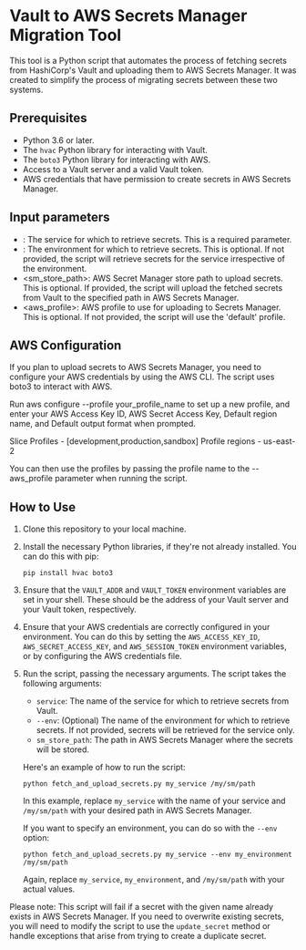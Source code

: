 # Vault to AWS Secrets Manager Migration Tool

This tool is a Python script that automates the process of fetching secrets from HashiCorp's Vault and uploading them to AWS Secrets Manager. It was created to simplify the process of migrating secrets between these two systems. 

## Prerequisites

- Python 3.6 or later.
- The `hvac` Python library for interacting with Vault.
- The `boto3` Python library for interacting with AWS.
- Access to a Vault server and a valid Vault token.
- AWS credentials that have permission to create secrets in AWS Secrets Manager.

## Input parameters
- <service>: The service for which to retrieve secrets. This is a required parameter.
- <env>: The environment for which to retrieve secrets. This is optional. If not provided, the script will retrieve secrets for the service irrespective of the environment.
- <sm_store_path>: AWS Secret Manager store path to upload secrets. This is optional. If provided, the script will upload the fetched secrets from Vault to the specified path in AWS Secrets Manager.
- <aws_profile>: AWS profile to use for uploading to Secrets Manager. This is optional. If not provided, the script will use the 'default' profile.

## AWS Configuration
If you plan to upload secrets to AWS Secrets Manager, you need to configure your AWS credentials by using the AWS CLI. The script uses boto3 to interact with AWS.

Run aws configure --profile your_profile_name to set up a new profile, and enter your AWS Access Key ID, AWS Secret Access Key, Default region name, and Default output format when prompted.

Slice Profiles - [development,production,sandbox]
Profile regions - us-east-2

You can then use the profiles by passing the profile name to the --aws_profile parameter when running the script.
    
## How to Use

1. Clone this repository to your local machine.
2. Install the necessary Python libraries, if they're not already installed. You can do this with pip:

    ```
    pip install hvac boto3
    ```

3. Ensure that the `VAULT_ADDR` and `VAULT_TOKEN` environment variables are set in your shell. These should be the address of your Vault server and your Vault token, respectively.

4. Ensure that your AWS credentials are correctly configured in your environment. You can do this by setting the `AWS_ACCESS_KEY_ID`, `AWS_SECRET_ACCESS_KEY`, and `AWS_SESSION_TOKEN` environment variables, or by configuring the AWS credentials file.

5. Run the script, passing the necessary arguments. The script takes the following arguments:

    - `service`: The name of the service for which to retrieve secrets from Vault.
    - `--env`: (Optional) The name of the environment for which to retrieve secrets. If not provided, secrets will be retrieved for the service only.
    - `sm_store_path`: The path in AWS Secrets Manager where the secrets will be stored.

    Here's an example of how to run the script:

    ```shell
    python fetch_and_upload_secrets.py my_service /my/sm/path 
    ```

    In this example, replace `my_service` with the name of your service and `/my/sm/path` with your desired path in AWS Secrets Manager.

    If you want to specify an environment, you can do so with the `--env` option:

    ```shell
    python fetch_and_upload_secrets.py my_service --env my_environment /my/sm/path
    ```

    Again, replace `my_service`, `my_environment`, and `/my/sm/path` with your actual values.

Please note: This script will fail if a secret with the given name already exists in AWS Secrets Manager. If you need to overwrite existing secrets, you will need to modify the script to use the `update_secret` method or handle exceptions that arise from trying to create a duplicate secret.
